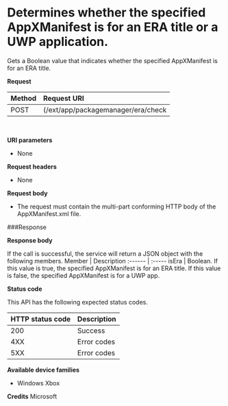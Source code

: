 # Determines whether the specified AppXManifest is for an ERA title or a UWP application.
Gets a Boolean value that indicates whether the specified AppXManifest is for an ERA title.

**Request**

Method      | Request URI
:------     | :------
POST | (/ext/app/packagemanager/era/check
<br />

**URI parameters**

 - None

**Request headers**

- None

**Request body**

- The request must contain the multi-part conforming HTTP body of the AppXManifest.xml file.

###Response

**Response body**

If the call is successful, the service will return a JSON object with the following members.
Member      | Description
:------     | :-----
isEra | Boolean. If this value is true, the specified AppXManifest is for an ERA title. If this value is false, the specified AppXManifest is for a UWP app.

**Status code**

This API has the following expected status codes.

HTTP status code      | Description
:------     | :-----
200 | Success
4XX | Error codes
5XX | Error codes


**Available device families**

* Windows Xbox

**Credits**
Microsoft